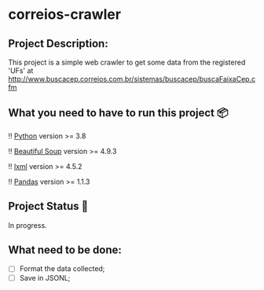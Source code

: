 # correios-crawler

## Project Description: 

This project is a simple web crawler to get some data from the registered 'UFs' at http://www.buscacep.correios.com.br/sistemas/buscacep/buscaFaixaCep.cfm

## What you need to have to run this project :package:

:bangbang: [Python](https://www.python.org/downloads/) version >= 3.8

:bangbang: [Beautiful Soup](https://pypi.org/project/beautifulsoup4/) version >= 4.9.3

:bangbang: [lxml](https://pypi.org/project/lxml/) version >= 4.5.2

:bangbang: [Pandas](https://pypi.org/project/pandas/) version >= 1.1.3

## Project Status :construction: 

In progress.

## What need to be done:
- [ ] Format the data collected;
- [ ] Save in JSONL; 